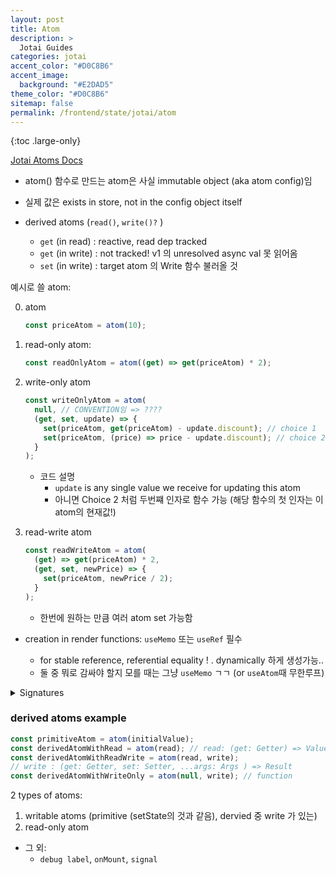 ```yaml
---
layout: post
title: Atom
description: >
  Jotai Guides
categories: jotai
accent_color: "#D0C8B6"
accent_image:
  background: "#E2DAD5"
theme_color: "#D0C8B6"
sitemap: false
permalink: /frontend/state/jotai/atom
---
```


{:toc .large-only}

[Jotai Atoms Docs](https://jotai.org/docs/core/atom)

- atom() 함수로 만드는 atom은 사실 immutable object (aka atom config)임
- 실제 값은 exists in store, not in the config object itself
- derived atoms (`read()`, `write()?` )

  - `get` (in read) : reactive, read dep tracked
  - `get` (in write) : not tracked! v1 의 unresolved async val 못 읽어옴
  - `set` (in write) : target atom 의 Write 함수 불러올 것

예시로 쓸 atom:

0.  atom

    ```jsx
    const priceAtom = atom(10);
    ```

1.  read-only atom:

    ```jsx
    const readOnlyAtom = atom((get) => get(priceAtom) * 2);
    ```

2.  write-only atom

    ```jsx
    const writeOnlyAtom = atom(
      null, // CONVENTION임 => ????
      (get, set, update) => {
        set(priceAtom, get(priceAtom) - update.discount); // choice 1
        set(priceAtom, (price) => price - update.discount); // choice 2
      }
    );
    ```

    - 코드 설명
      - `update` is any single value we receive for updating this atom
      - 아니면 Choice 2 처럼 두번쨰 인자로 함수 가능
        (해당 함수의 첫 인자는 이 atom의 현재값!)

3.  read-write atom

    ```jsx
    const readWriteAtom = atom(
      (get) => get(priceAtom) * 2,
      (get, set, newPrice) => {
        set(priceAtom, newPrice / 2);
      }
    );
    ```

    - 한번에 원하는 만큼 여러 atom set 가능함

- creation in render functions: `useMemo` 또는 `useRef` 필수

  - for stable reference, referential equality ! . dynamically 하게 생성가능..
  - 둘 중 뭐로 감싸야 할지 모를 때는 그냥 `useMemo` ㄱㄱ (or `useAtom`때 무한루프)

<details>
  <summary>Signatures</summary>
  <div markdown="1">
    
  ```jsx
  // primitive atom
  function atom<Value>(initialValue: Value): PrimitiveAtom<Value>
  ```

```jsx
// read-only atom
function atom<Value>(read: (get: Getter) => Value): Atom<Value>
```

```jsx
// writable derived atom
function atom<Value, Args extends unknown[], Result>(
  read: (get: Getter) => Value,
  write: (get: Getter, set: Setter, ...args: Args) => Result,
): WritableAtom<Value, Args, Result>
```

```jsx
// write-only derived atom
function atom<Value, Args extends unknown[], Result>(
  read: Value,
  write: (get: Getter, set: Setter, ...args: Args) => Result,
): WritableAtom<Value, Args, Result>
```

  </div>
  </details>

### derived atoms example

```jsx
const primitiveAtom = atom(initialValue);
const derivedAtomWithRead = atom(read); // read: (get: Getter) => Value
const derivedAtomWithReadWrite = atom(read, write);
// write : (get: Getter, set: Setter, ...args: Args ) => Result
const derivedAtomWithWriteOnly = atom(null, write); // function
```

2 types of atoms:

1. writable atoms (primitive (setState의 것과 같음), dervied 중 write 가 있는)
2. read-only atom

- 그 외:
  - `debug label`, `onMount`, `signal`
